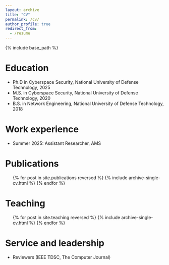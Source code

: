 ```yaml
---
layout: archive
title: "CV"
permalink: /cv/
author_profile: true
redirect_from:
  - /resume
---
```


{% include base_path %}

Education
======
* Ph.D in Cyberspace Security, National University of Defense Technology, 2025
* M.S. in Cyberspace Security, National University of Defense Technology, 2020
* B.S. in Network Engineering, National University of Defense Technology, 2018

Work experience
======

* Summer 2025: Assistant Researcher, AMS

Publications
======
  <ul>{% for post in site.publications reversed %}
    {% include archive-single-cv.html %}
  {% endfor %}</ul>  
  
Teaching
======
  <ul>{% for post in site.teaching reversed %}
    {% include archive-single-cv.html %}
  {% endfor %}</ul>
  
Service and leadership
======
* Reviewers (IEEE TDSC, The Computer Journal)
